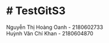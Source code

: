<h1 color = red;># TestGitS3</h1>
Nguyễn Thị Hoàng Oanh - 2180602733 <br/>
Huỳnh Văn Chí Khan - 2180604870
